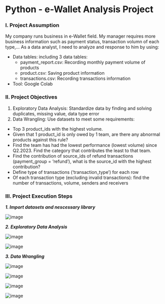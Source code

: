 # Python - e-Wallet Analysis Project
### **I. Project Assumption**
My company runs business in e-Wallet field. My manager requires more business information such as payment status, transaction volumn of each type,... As a data analyst, I need to analyze and response to him by using:
- Data tables: including 3 data tables:
  + payment_report.csv: Recording monthly payment volume of products
  + product.csv: Saving product information
  + transactions.csv: Recording transactions information
- Tool: Google Colab
### **II. Project Objectives**
1. Exploratory Data Analysis: Standardize data by finding and solving duplicates, missing value, data type error
2. Data Wrangling: Use datasets to meet some requirements:
- Top 3 product_ids with the highest volume.
- Given that 1 product_id is only owed by 1 team, are there any abnormal products against this rule?
- Find the team has had the lowest performance (lowest volume) since Q2.2023. Find the category that contributes the least to that team.
- Find the contribution of source_ids of refund transactions (payment_group = ‘refund’), what is the source_id with the highest contribution?
- Define type of transactions (‘transaction_type’) for each row
- Of each transaction type (excluding invalid transactions): find the number of transactions, volume, senders and receivers
### **III. Project Execution Steps**
_**1. Import datasets and nescessary library**_

![image](https://github.com/user-attachments/assets/72f048ba-7068-431d-9128-32a3528f66db)

_**2. Exploratory Data Analysis**_

![image](https://github.com/user-attachments/assets/b24942eb-49da-4f3c-88e8-330590414e2a)

![image](https://github.com/user-attachments/assets/d8414727-7b7b-44e6-ac30-a2a115babf57)

_**3. Data Wrangling**_

![image](https://github.com/user-attachments/assets/6144b551-92b3-4153-b931-d2e2be69a91b)

![image](https://github.com/user-attachments/assets/8589562d-7a12-4137-9a07-96f17e4611cf)

![image](https://github.com/user-attachments/assets/8171d1e5-df24-4e25-880b-5b60504de2a0)

![image](https://github.com/user-attachments/assets/da6c3d3e-dbc0-4bbe-b899-ed819e6a1a98)
